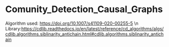# Comunity_Detection_Causal_Graphs
Algorithm used: https://doi.org/10.1007/s41109-020-00255-5 \n
Library:https://cdlib.readthedocs.io/en/latest/reference/cd_algorithms/algs/cdlib.algorithms.siblinarity_antichain.html#cdlib.algorithms.siblinarity_antichain
